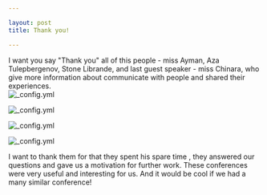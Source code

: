 ```yaml
---

layout: post
title: Thank you!

---
```


I want you say "Thank you" all of this people - miss Ayman, Aza Tulepbergenov, Stone Librande, and last guest speaker - miss Chinara, who give more information about communicate with people and shared their experiences.
<br/>
![_config.yml](https://avatars3.githubusercontent.com/u/875834?v=3&s=460)

![_config.yml](https://coen.boisestate.edu/ntm/files/2012/06/Aza-T.jpg)

![_config.yml](https://danielzegers.files.wordpress.com/2015/01/stone-librande.jpg)

![_config.yml](https://media.licdn.com/mpr/mpr/shrinknp_200_200/p/8/005/05a/3d2/3bdf0aa.jpg)

I want to thank them for that they spent his spare time , they answered our questions and gave us a motivation for further work.
These conferences were very useful and interesting for us. And it would be cool if we had a  many similar conference!
